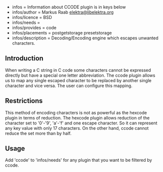 - infos = Information about CCODE plugin is in keys below
- infos/author = Markus Raab <elektra@libelektra.org>
- infos/licence = BSD
- infos/needs =
- infos/provides = code
- infos/placements = postgetstorage presetstorage
- infos/description = Decoding/Encoding engine which escapes unwanted characters.

## Introduction ##

When writing a C string in C code some characters cannot be expressed 
directly but have a special one letter abbreviation. 
The ccode plugin allows us to map any single escaped 
character to be replaced by another single character and vice versa. 
The user can configure this mapping.

## Restrictions ##

This method of encoding characters is not as powerful as the hexcode plugin in terms of reduction. 
The hexcode plugin allows reduction of the character set to '0'-'9', 'a'-'f' and one escape character. 
So it can represent any key value with only 17 characters. 
On the other hand, ccode cannot reduce the set more than by half.


## Usage ##

Add 'ccode' to 'infos/needs' for any plugin that you want to be filtered by ccode.
